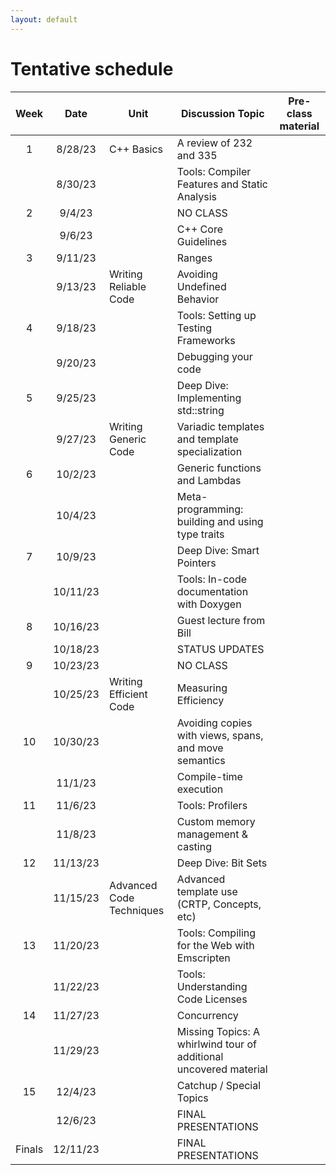 ```yaml
---
layout: default
---
```



# Tentative schedule

| Week | Date     | Unit       | Discussion Topic           | Pre-class material |
|:----:|:--------:|------------|----------------------------|--------------------|
| 1    | 8/28/23  | C++ Basics | A review of 232 and 335
|      | 8/30/23  |            | Tools: Compiler Features and Static Analysis 
| 2    | 9/4/23   |            | NO CLASS
|      | 9/6/23   |            | C++ Core Guidelines
| 3    | 9/11/23  |            | Ranges
|      | 9/13/23  | Writing Reliable Code | Avoiding Undefined Behavior
| 4    | 9/18/23  |            | Tools: Setting up Testing Frameworks
|      | 9/20/23  |            | Debugging your code
| 5    | 9/25/23  |            | Deep Dive: Implementing std::string
|      | 9/27/23  | Writing Generic Code | Variadic templates and template specialization
| 6    | 10/2/23  |            | Generic functions and Lambdas
|      | 10/4/23  |            | Meta-programming: building and using type traits
| 7    | 10/9/23  |            | Deep Dive: Smart Pointers
|      | 10/11/23 |            | Tools: In-code documentation with Doxygen
| 8    | 10/16/23 |            | Guest lecture from Bill
|      | 10/18/23 |            | STATUS UPDATES
| 9    | 10/23/23 |            | NO CLASS
|      | 10/25/23 | Writing Efficient Code | Measuring Efficiency
| 10   | 10/30/23 |            | Avoiding copies with views, spans, and move semantics
|      | 11/1/23  |            | Compile-time execution
| 11   | 11/6/23  |            | Tools: Profilers
|      | 11/8/23  |            | Custom memory management & casting
| 12   | 11/13/23 |            | Deep Dive: Bit Sets
|      | 11/15/23 | Advanced Code Techniques | Advanced template use (CRTP, Concepts, etc)
| 13   | 11/20/23 |            | Tools: Compiling for the Web with Emscripten
|      | 11/22/23 |            | Tools: Understanding Code Licenses
| 14   | 11/27/23 |            | Concurrency
|      | 11/29/23 |            | Missing Topics: A whirlwind tour of additional uncovered material
| 15   | 12/4/23  |            | Catchup / Special Topics
|      | 12/6/23  |            | FINAL PRESENTATIONS
| Finals | 12/11/23 |          | FINAL PRESENTATIONS
